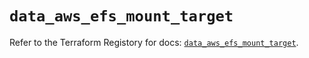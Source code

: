 # `data_aws_efs_mount_target`

Refer to the Terraform Registory for docs: [`data_aws_efs_mount_target`](https://registry.terraform.io/providers/hashicorp/aws/5.8.0/docs/data-sources/efs_mount_target).
